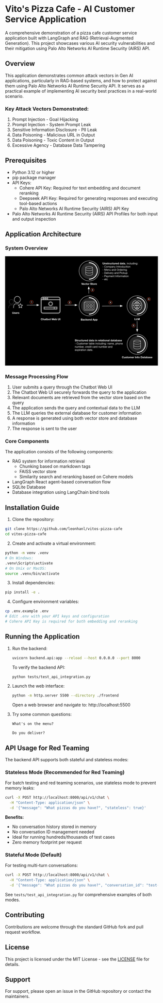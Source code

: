# Vito's Pizza Cafe - AI Customer Service Application

A comprehensive demonstration of a pizza cafe customer service application built with LangGraph and RAG (Retrieval-Augmented Generation). This project showcases various AI security vulnerabilities and their mitigation using Palo Alto Networks AI Runtime Security (AIRS) API.

## Overview

This application demonstrates common attack vectors in Gen AI applications, particularly in RAG-based systems, and how to protect against them using Palo Alto Networks AI Runtime Security API. It serves as a practical example of implementing AI security best practices in a real-world scenario.

### Key Attack Vectors Demonstrated:

1. Prompt Injection - Goal Hijacking
2. Prompt Injection - System Prompt Leak
3. Sensitive Information Disclosure - PII Leak
4. Data Poisoning - Malicious URL in Output
5. Data Poisoning - Toxic Content in Output
6. Excessive Agency - Database Data Tampering

## Prerequisites

- Python 3.12 or higher
- pip package manager
- API Keys:
  - Cohere API Key: Required for text embedding and document reranking
  - Deepseek API Key: Required for generating responses and executing tool-based actions
  - Palo Alto Networks AI Runtime Security (AIRS) API Key
- Palo Alto Networks AI Runtime Security (AIRS) API Profiles for both input and output inspection

## Application Architecture

### System Overview
    
![Application Architecture](diagrams/vitos_architecture.jpg)

### Message Processing Flow

1. User submits a query through the Chatbot Web UI
2. The Chatbot Web UI securely forwards the query to the application
3. Relevant documents are retrieved from the vector store based on the query
4. The application sends the query and contextual data to the LLM
5. The LLM queries the external database for customer information
6. A response is generated using both vector store and database information
7. The response is sent to the user

### Core Components

The application consists of the following components:
- RAG system for information retrieval
    - Chunking based on markdown tags
    - FAISS vector store
    - Similarity search and reranking based on Cohere models
- LangGraph React agent-based conversation flow
- SQLite Database
- Database integration using LangChain bind tools

## Installation Guide

1. Clone the repository:
```bash
git clone https://github.com/leonhanl/vitos-pizza-cafe
cd vitos-pizza-cafe
```

2. Create and activate a virtual environment:
```bash
python -m venv .venv
# On Windows:
.venv\Scripts\activate
# On Unix or MacOS:
source .venv/bin/activate
```

3. Install dependencies:
```bash
pip install -e .
```

4. Configure environment variables:
```bash
cp .env.example .env
# Edit .env with your API keys and configuration
# Cohere API Key is required for both embedding and reranking
```

## Running the Application

1. Run the backend:
   ```bash
   uvicorn backend.api:app --reload --host 0.0.0.0 --port 8000
   ```

   To verify the backend API:
   ```bash
   python tests/test_api_integration.py
   ```

2. Launch the web interface:
   ```bash
   python -m http.server 5500 --directory ./frontend      
   ```

   Open a web browser and navigate to: http://localhost:5500

3. Try some common questions:
   ```
   What's on the menu?
   ```
   ```
   Do you deliver?
   ```

## API Usage for Red Teaming

The backend API supports both stateful and stateless modes:

### Stateless Mode (Recommended for Red Teaming)

For batch testing and red teaming scenarios, use stateless mode to prevent memory leaks:

```bash
curl -X POST http://localhost:8000/api/v1/chat \
  -H "Content-Type: application/json" \
  -d '{"message": "What pizzas do you have?", "stateless": true}'
```

**Benefits:**
- No conversation history stored in memory
- No conversation ID management needed
- Ideal for running hundreds/thousands of test cases
- Zero memory footprint per request

### Stateful Mode (Default)

For testing multi-turn conversations:

```bash
curl -X POST http://localhost:8000/api/v1/chat \
  -H "Content-Type: application/json" \
  -d '{"message": "What pizzas do you have?", "conversation_id": "test-123"}'
```

See `tests/test_api_integration.py` for comprehensive examples of both modes.

## Contributing

Contributions are welcome through the standard GitHub fork and pull request workflow.

## License

This project is licensed under the MIT License - see the [LICENSE](LICENSE) file for details.

## Support

For support, please open an issue in the GitHub repository or contact the maintainers.


